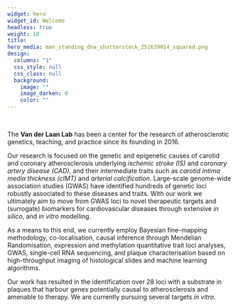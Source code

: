 ```yaml
---
widget: hero
widget_id: Welcome
headless: true
weight: 10
title: 
hero_media: man_standing_dna_shutterstock_251639014_squared.png
design:
  columns: "1"
  css_style: null
  css_class: null
  background:
    image: ""
    image_darken: 0
    color: ""
---
```

<br>

The **Van der Laan Lab** has been a center for the research of atherosclerotic genetics, teaching, and practice since its founding in 2016. 

Our research is focused on the genetic and epigenetic causes of carotid and coronary atherosclerosis underlying *ischemic stroke (IS)* and *coronary artery disease (CAD)*, and their intermediate traits such as *carotid intima media thickness (cIMT)* and *arterial calcification*. Large-scale genome-wide association studies (GWAS) have identified hundreds of genetic loci robustly associated to these diseases and traits. With our work we ultimately aim to move from GWAS loci to novel therapeutic targets and (surrogate) biomarkers for cardiovascular diseases through extensive *in silico*, and *in vitro* modelling.

As a means to this end, we currently employ Bayesian fine-mapping methodology, co-localisation, causal inference through Mendelian Randomisation, expression and methylation quantitative trait loci analyses, GWAS, single-cell RNA sequencing, and plaque characterisation based on high-throughput imaging of histological slides and machine learning algorithms. 

Our work has resulted in the identification over 28 loci with a substrate in plaques that harbour genes potentially causal to atherosclerosis and amenable to therapy. We are currently pursuing several targets *in vitro*.
